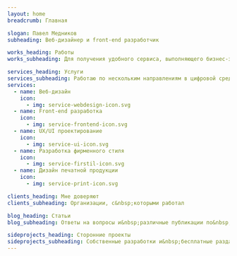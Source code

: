 ```yaml
---
layout: home
breadcrumb: Главная

slogan: Павел Медников
subheading: Веб-дизайнер и front-end разработчик

works_heading: Работы
works_subheading: Для получения удобного сервиса, выполняющего бизнес-задачи, каждый проект я начинаю с аналитики и исследования.

services_heading: Услуги
services_subheading: Работаю по нескольким направлениям в цифровой среде, предоставляя множество бизнес-решений.
services:
  - name: Веб-дизайн
    icon:
      - img: service-webdesign-icon.svg
  - name: Front-end разработка
    icon:
      - img: service-frontend-icon.svg
  - name: UX/UI проектирование
    icon:
      - img: service-ui-icon.svg
  - name: Разработка фирменного стиля
    icon:
      - img: service-firstil-icon.svg
  - name: Дизайн печатной продукции
    icon:
      - img: service-print-icon.svg

clients_heading: Мне доверяют
clients_subheading: Организации, с&nbsp;которыми работал

blog_heading: Статьи
blog_subheading: Ответы на вопросы и&nbsp;различные публикации по&nbsp;теме веб-дизайна

sideprojects_heading: Сторонние проекты
sideprojects_subheading: Собственные разработки и&nbsp;бесплатные раздачи ништяков
---
```


